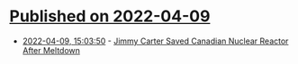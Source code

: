 # [Published on 2022-04-09](index.md)

* [2022-04-09, 15:03:50](https://news.ycombinator.com/item?id=30968633) - [Jimmy Carter Saved Canadian Nuclear Reactor After Meltdown](https://www.military.com/history/how-jimmy-carter-saved-canadian-nuclear-reactor-after-meltdown.html)
